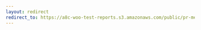 ```yaml
---
layout: redirect
redirect_to: https://a8c-woo-test-reports.s3.amazonaws.com/public/pr-merge/39692/api/index.html
---
```

